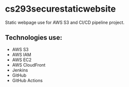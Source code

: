 # cs293securestaticwebsite

Static webpage use for AWS S3 and CI/CD pipeline project.

## Technologies use:
- AWS S3
- AWS IAM
- AWS EC2
- AWS CloudFront
- Jenkins
- GitHub
- GitHub Actions
